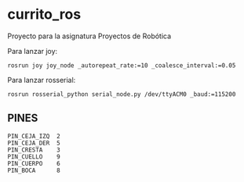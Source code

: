 # currito_ros
Proyecto para la asignatura Proyectos de Robótica


Para lanzar joy:

```
rosrun joy joy_node _autorepeat_rate:=10 _coalesce_interval:=0.05
```

Para lanzar rosserial:

```
rosrun rosserial_python serial_node.py /dev/ttyACM0 _baud:=115200
```
## PINES
```
PIN_CEJA_IZQ  2
PIN_CEJA_DER  5
PIN_CRESTA    3
PIN_CUELLO    9
PIN_CUERPO    6
PIN_BOCA      8
```
